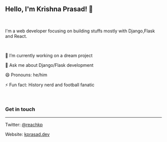 ## Hello, I'm Krishna Prasad! 👋

<br>

I'm a web developer focusing on building stuffs mostly with Django,Flask and React.

<br>

🔭 I’m currently working on a dream project


💬 Ask me about Django/Flask development

😄 Pronouns: he/him

⚡ Fun fact: History nerd and football fanatic

<br>

### Get in touch
<hr>
Twitter: <a href="https://twitter.com/reachkp">@reachkp</a>

Website: <a href="https://kprasad.dev">kprasad.dev</a>